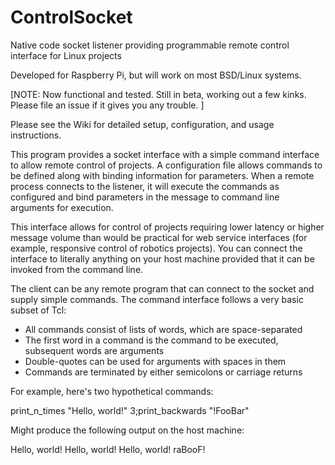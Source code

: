 # ControlSocket
Native code socket listener providing programmable remote control interface for Linux projects

Developed for Raspberry Pi, but will work on most BSD/Linux systems.

[NOTE: Now functional and tested.  Still in beta, working out a few kinks.  Please file an issue if it gives you any trouble. ]

Please see the Wiki for detailed setup, configuration, and usage instructions.

This program provides a socket interface with a simple command interface to allow remote control of projects.  A configuration file allows commands to be defined along with binding information for parameters.  When a remote process connects to the listener, it will execute the commands as configured and bind parameters in the message to command line arguments for execution.

This interface allows for control of projects requiring lower latency or higher message volume than would be practical for web service interfaces (for example, responsive control of robotics projects).  You can connect the interface to literally anything on your host machine provided that it can be invoked from the command line.

The client can be any remote program that can connect to the socket and supply simple commands.  The command interface follows a very basic subset of Tcl:

- All commands consist of lists of words, which are space-separated
- The first word in a command is the command to be executed, subsequent words are arguments
- Double-quotes can be used for arguments with spaces in them
- Commands are terminated by either semicolons or carriage returns

For example, here's two hypothetical commands:

print_n_times "Hello, world!" 3;print_backwards "!FooBar"

Might produce the following output on the host machine:

Hello, world!
Hello, world!
Hello, world!
raBooF!




